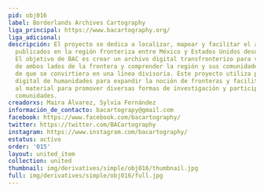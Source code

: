 ```yaml
---
pid: obj016
label: Borderlands Archives Cartography
liga_principal: https://www.bacartography.org/
liga_adicional: 
descripción: El proyecto se dedica a localizar, mapear y facilitar el acceso a periódicos
  publicados en la región fronteriza entre México y Estados Unidos desde 1808 a 1930.
  El objetivo de BAC es crear un archivo digital transfronterizo para visualizar periódicos
  de ambos lados de la frontera y comprender la región y sus comunidades antes y después
  de que se convirtiera en una lí­nea divisoria. Este proyecto utiliza prácticas de
  digital de humanidades para expandir la noción de fronteras y facilitar el acceso
  al material para promover diversas formas de investigación y participación de las
  comunidades.
creadorxs: Maira Álvarez, Sylvia Fernández
información_de_contacto: bacartograpy@gmail.com
facebook: https://www.facebook.com/bacartography/
twitter: https://twitter.com/BACartography
instagram: https://www.instagram.com/bacartography/
estatus: activo
order: '015'
layout: united_item
collection: united
thumbnail: img/derivatives/simple/obj016/thumbnail.jpg
full: img/derivatives/simple/obj016/full.jpg
---
```

